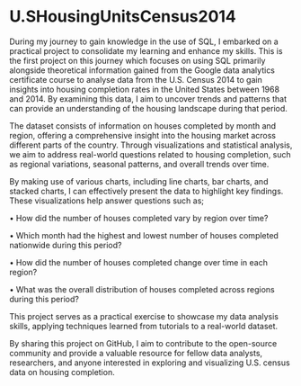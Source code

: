 # U.SHousingUnitsCensus2014
During my journey to gain knowledge in the use of SQL, I embarked on a practical project to consolidate my learning and enhance my skills. This is the first project on this journey which focuses on using SQL primarily alongside theoretical information gained from the Google data analytics certificate course to analyse data from the U.S. Census 2014 to gain insights into housing completion rates in the United States between 1968 and 2014. By examining this data, I aim to uncover trends and patterns that can provide an understanding of the housing landscape during that period.

The dataset consists of information on houses completed by month and region, offering a comprehensive insight into the housing market across different parts of the country. Through visualizations and statistical analysis, we aim to address real-world questions related to housing completion, such as regional variations, seasonal patterns, and overall trends over time.

By making use of various charts, including line charts, bar charts, and stacked charts, I can effectively present the data to highlight key findings. These visualizations help answer questions such as;

•	How did the number of houses completed vary by region over time?

•	Which month had the highest and lowest number of houses completed nationwide during this period?

•	How did the number of houses completed change over time in each region?

•	What was the overall distribution of houses completed across regions during this period?

This project serves as a practical exercise to showcase my data analysis skills, applying techniques learned from tutorials to a real-world dataset. 

By sharing this project on GitHub, I aim to contribute to the open-source community and provide a valuable resource for fellow data analysts, researchers, and anyone interested in exploring and visualizing U.S. census data on housing completion.
